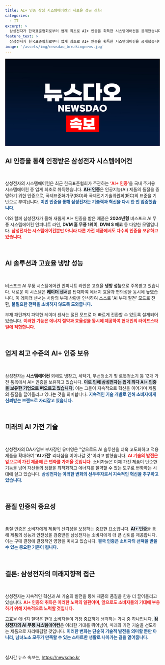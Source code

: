 ```yaml
---
title: AI+ 인증 삼성 시스템에어컨의 새로운 성공 신화!
categories:
  - IT
excerpt: >
  삼성전자가 한국표준협회로부터 업계 최초로 AI+ 인증을 획득한 시스템에어컨을 공개했습니다. 혁신적인 비스포크 AI 무풍 에어컨은 레이더 센서로 에너지 효율성을 극대화하며, AI 기술을 통해 편리함을 더합니다!
feature_text: >
  삼성전자가 한국표준협회로부터 업계 최초로 AI+ 인증을 획득한 시스템에어컨을 공개했습니다. 혁신적인 비스포크 AI 무풍 에어컨은 레이더 센서로 에너지 효율성을 극대화하며, AI 기술을 통해 편리함을 더합니다!
image: '/assets/img/newsdao_breakingnews.jpg'
---
```


<p><img src="/assets/img/newsdao_breakingnews.jpg" alt="pcversion 속보" /></p>

<h2 data-ke-size="size26">AI 인증을 통해 인정받은 삼성전자 시스템에어컨</h2>

<p data-ke-size="size16">&nbsp;</p>

<p>삼성전자의 시스템에어컨은 최근 한국표준협회가 주관하는 <b><span style="color: #ee2323;">‘AI+ 인증’</span></b>을 국내 주거용 시스템에어컨 중 업계 최초로 취득했습니다. <b><span style="background-color: #21538527;">AI+ 인증</span></b>은 인공지능(AI) 제품의 품질을 증명하기 위한 인증으로, 국제표준화기구(ISO)와 국제전기기술위원회(IEC)의 표준을 기반으로 부여됩니다. <b><span style="color: #1a5490;">이번 인증을 통해 삼성전자는 기술력과 혁신을 다시 한 번 입증했습니다.</span></b> </p>

<p>이와 함께 삼성전자가 올해 새롭게 AI+ 인증을 받은 제품은 <b>2024년형</b> 비스포크 AI 무풍 시스템에어컨 인피니트 라인, <b>DVM 홈 무풍 1웨이</b>, <b>DVM S 에코</b> 등 다양한 모델입니다. <b><span style="color: #ee2323;">삼성전자는 시스템에어컨뿐만 아니라 다른 가전 제품에서도 다수의 인증을 보유하고 있습니다.</span></b> </p>

<p data-ke-size="size16">&nbsp;</p>

<h2 data-ke-size="size26">AI 솔루션과 고효율 냉방 성능</h2>

<p data-ke-size="size16">&nbsp;</p>

<p>비스포크 AI 무풍 시스템에어컨 인피니트 라인은 고효율 <b>냉방 성능</b>으로 주목받고 있습니다. 새로운 이 시스템은 <b><span style="background-color: #21538527;">레이더 센서</span></b>를 탑재하여 에너지 효율과 편의성을 동시에 높였습니다. 이 레이더 센서는 사람의 부재 상황을 인식하여 스스로 'AI 부재 절전' 모드로 전환, <b><span style="color: #1a5490;">불필요한 전력을 소비하지 않도록 도와줍니다.</span></b> </p>

<p>부재 패턴까지 파악한 레이더 센서는 절전 모드로 더 빠르게 전환할 수 있도록 설계되어 있습니다. <b><span style="color: #ee2323;">이러한 기능은 에너지 절약과 효율성을 동시에 제공하여 현대인의 라이프스타일에 적합합니다.</span></b> </p>

<p data-ke-size="size16">&nbsp;</p>

<h2 data-ke-size="size26">업계 최고 수준의 AI+ 인증 보유</h2>

<p data-ke-size="size16">&nbsp;</p>

<p>삼성전자는 <b>시스템에어컨</b> 외에도 냉장고, 세탁기, 무선청소기 및 로봇청소기 등 12개 가전 품목에서 AI+ 인증을 보유하고 있습니다. <b><span style="background-color: #21538527;">이로 인해 삼성전자는 업계 최다 AI+ 인증을 보유한 기업으로 떠오르고 있습니다.</span></b> 이는 그들이 지속적으로 혁신을 이어가며 제품의 품질을 끌어올리고 있다는 것을 의미합니다. <b><span style="color: #1a5490;">지속적인 기술 개발로 인해 소비자에게 신뢰받는 브랜드로 자리잡고 있습니다.</span></b> </p>

<p data-ke-size="size16">&nbsp;</p>

<h2 data-ke-size="size26">미래의 AI 가전 기술</h2>

<p data-ke-size="size16">&nbsp;</p>

<p>삼성전자의 DA사업부 부사장인 유미영은 "앞으로도 AI 솔루션을 더욱 고도화하고 적용 제품을 확대하여 <b>‘AI 가전’</b> 리더십을 이어나갈 것"이라고 밝혔습니다. <b><span style="color: #ee2323;">AI 기술의 발전은 앞으로의 가전 제품에 큰 변화를 가져올 것입니다.</span></b> 소비자들은 이제 가전 제품이 단순한 기능을 넘어 자신들의 생활을 최적화하고 에너지를 절약할 수 있는 도구로 변화하는 시대에 살고 있습니다. <b><span style="color: #1a5490;">삼성전자는 이러한 변화의 선두주자로서 지속적인 혁신을 추구하고 있습니다.</span></b></p>

<p data-ke-size="size16">&nbsp;</p>

<h2 data-ke-size="size26">품질 인증의 중요성</h2>

<p data-ke-size="size16">&nbsp;</p>

<p>품질 인증은 소비자에게 제품의 신뢰성을 보장하는 중요한 요소입니다. <b><span style="background-color: #21538527;">AI+ 인증</span></b>을 통해 제품의 성능과 안전성을 검증받은 삼성전자는 소비자에게 더 큰 신뢰를 제공합니다. 이는 구매 결정에 결정적인 영향을 미치고 있습니다. <b><span style="color: #1a5490;">결국 인증은 소비자의 선택을 받을 수 있는 중요한 기준이 됩니다.</span></b> </p>

<p data-ke-size="size16">&nbsp;</p>

<h2 data-ke-size="size26">결론: 삼성전자의 미래지향적 접근</h2>

<p data-ke-size="size16">&nbsp;</p>

<p>삼성전자는 지속적인 혁신과 AI 기술의 발전을 통해 제품의 품질을 한층 더 끌어올리고 있습니다. <b><span style="color: #ee2323;">AI+ 인증의 취득은 이러한 노력의 일환이며, 앞으로도 소비자들의 기대에 부응하기 위해 지속적으로 노력할 것입니다.</span></b> </p>

<p>고효율 에너지 절약은 현대 소비자들이 가장 중요하게 생각하는 가치 중 하나입니다. <b><span style="background-color: #21538527;">삼성전자의 AI 무풍 시스템에어컨</span></b>은 이러한 기대를 뛰어넘어, 미래의 가전 기술을 선도하는 제품으로 자리매김할 것입니다. <b><span style="color: #1a5490;">이러한 변화는 단순히 기술적 발전을 의미할 뿐만 아니라, 남녀노소 모두가 만족할 수 있는 스마트한 생활로 나아가는 길을 열어줍니다.</span></b></p>

<p data-ke-size="size16">&nbsp;</p>
실시간 뉴스 속보는, <a href="https://newsdao.kr" rel="dofollow">https://newsdao.kr</a>


